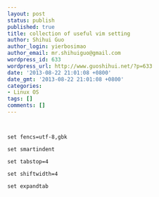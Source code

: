```yaml
---
layout: post
status: publish
published: true
title: collection of useful vim setting
author: Shihui Guo
author_login: yierbosimao
author_email: mr.shihuiguo@gmail.com
wordpress_id: 633
wordpress_url: http://www.guoshihui.net/?p=633
date: '2013-08-22 21:01:08 +0800'
date_gmt: '2013-08-22 21:01:08 +0800'
categories:
- Linux OS
tags: []
comments: []
---
```

<p><code><br />
set fencs=utf-8,gbk<br />
set smartindent<br />
set tabstop=4<br />
set shiftwidth=4<br />
set expandtab<br />
</code></p>
